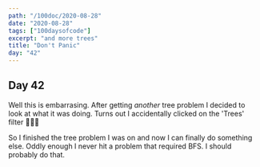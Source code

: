 ```yaml
---
path: "/100doc/2020-08-28"
date: "2020-08-28"
tags: ["100daysofcode"]
excerpt: "and more trees"
title: "Don't Panic"
day: "42"
---
```


## Day 42

Well this is embarrasing. After getting _another_ tree problem I decided to look at what it was doing. Turns out I accidentally clicked on the 'Trees' filter 🤦🏻‍♂️

So I finished the tree problem I was on and now I can finally do something else. Oddly enough I never hit a problem that required BFS. I should probably do that.
